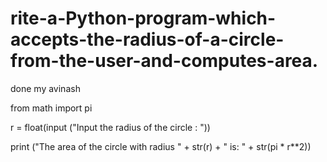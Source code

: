 # rite-a-Python-program-which-accepts-the-radius-of-a-circle-from-the-user-and-computes-area.
done my avinash


from math import pi

r = float(input ("Input the radius of the circle : "))

print ("The area of the circle with radius " + str(r) + " is: " + str(pi * r**2)) 
